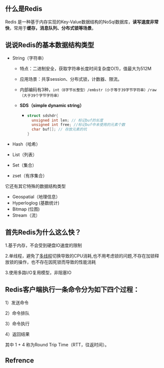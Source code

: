 ## 什么是Redis

Redis 是一种基于内存实现的Key-Value数据结构的NoSql数据库，**读写速度非常快**，常用于**缓存，消息队列、分布式锁等场景**。

## 说说Redis的基本数据结构类型

- String（字符串）

  - 特点：二进制安全，获取字符串长度时间复杂度O(1)，值最大为512M

  - 应用场景：共享session、分布式锁，计数器、限流。

  - 内部编码有3种，`int（8字节长整型）/embstr（小于等于39字节字符串）/raw（大于39个字节字符串）`

  - **SDS（simple dynamic string）**

    - ```c
      struct sdshdr{ 
      	unsigned int len; // 标记buf的长度 
      	unsigned int free; //标记buf中未使用的元素个数 
      	char buf[]; // 存放元素的坑 
      }
      ```

      

- Hash（哈希）

- List（列表）

- Set（集合）

- zset（有序集合）

它还有其它特殊的数据结构类型

- Geospatial（地理信息）
- Hyperloglog (基数统计)
- Bitmap (位图)
- Stream（流）

## 首先Redis为什么这么快？

1.基于内存，不会受到硬盘IO速度的限制

2.单线程，避免了[多线程](https://so.csdn.net/so/search?q=多线程&spm=1001.2101.3001.7020)切换导致的CPU消耗,也不用考虑锁的问题,不存在加锁释放锁的操作，也不存在因死锁而导致的性能消耗

3.使用多路I/O复用模型，非阻塞IO

## Redis客户端执行一条命令分为如下四个过程：

1）发送命令

2）命令排队

3）命令执行

4）返回结果

其中 1 + 4 称为Round Trip Time（RTT，往返时间）。



## Refrence

[1]: https://xiaolincoding.com/redis/base/redis_interview.html#%E8%AE%A4%E8%AF%86-redis	"Redis 常见面试题"
